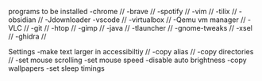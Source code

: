 programs to be installed
    -chrome //
    -brave //
    -spotify //
    -vim //
    -tilix //
    -obsidian //
    -Jdownloader 
    -vscode //
    -virtualbox //
    -Qemu vm manager //
    -VLC //
    -git //
    -htop //
    -gimp //
    -java //
    -tlauncher //
    -gnome-tweaks //
    -xsel //
    -ghidra //
    
Settings
    -make text larger in accessibiltiy //
    -copy alias //
    -copy directories //
    -set mouse scrolling
    -set mouse speed
    -disable auto brightness
    -copy wallpapers
    -set sleep timings
    
